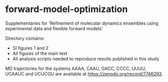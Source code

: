 # forward-model-optimization

Supplementaries for 'Refinement of molecular dynamics ensembles using experimental data and flexible forward models'

Directory contains:
- SI figures 1 and 2
- All figures of the main text 
- All analysis scripts needed to reproduce results published in this study 

MD trajectories for the systems AAAA, CAAU, GACC, CCCC, UUUU, UCAAUC and UCUCGU are available at https://zenodo.org/record/7746293.
